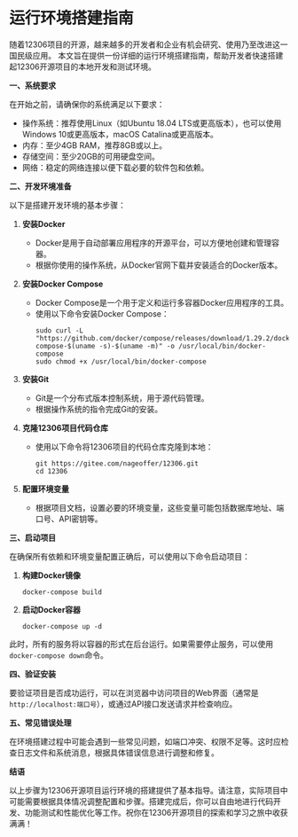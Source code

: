 # **运行环境搭建指南**

随着12306项目的开源，越来越多的开发者和企业有机会研究、使用乃至改进这一国民级应用。
本文旨在提供一份详细的运行环境搭建指南，帮助开发者快速搭建起12306开源项目的本地开发和测试环境。

**一、系统要求**

在开始之前，请确保你的系统满足以下要求：
- 操作系统：推荐使用Linux（如Ubuntu 18.04 LTS或更高版本），也可以使用Windows 10或更高版本，macOS Catalina或更高版本。
- 内存：至少4GB RAM，推荐8GB或以上。
- 存储空间：至少20GB的可用硬盘空间。
- 网络：稳定的网络连接以便下载必要的软件包和依赖。

**二、开发环境准备**

以下是搭建开发环境的基本步骤：

1. **安装Docker**
    - Docker是用于自动部署应用程序的开源平台，可以方便地创建和管理容器。
    - 根据你使用的操作系统，从Docker官网下载并安装适合的Docker版本。

2. **安装Docker Compose**
    - Docker Compose是一个用于定义和运行多容器Docker应用程序的工具。
    - 使用以下命令安装Docker Compose：
      ```
      sudo curl -L "https://github.com/docker/compose/releases/download/1.29.2/docker-compose-$(uname -s)-$(uname -m)" -o /usr/local/bin/docker-compose
      sudo chmod +x /usr/local/bin/docker-compose
      ```

3. **安装Git**
    - Git是一个分布式版本控制系统，用于源代码管理。
    - 根据操作系统的指令完成Git的安装。

4. **克隆12306项目代码仓库**
    - 使用以下命令将12306项目的代码仓库克隆到本地：
      ```
      git https://gitee.com/nageoffer/12306.git
      cd 12306
      ```

5. **配置环境变量**
    - 根据项目文档，设置必要的环境变量，这些变量可能包括数据库地址、端口号、API密钥等。

**三、启动项目**

在确保所有依赖和环境变量配置正确后，可以使用以下命令启动项目：

1. **构建Docker镜像**
   ```
   docker-compose build
   ```

2. **启动Docker容器**
   ```
   docker-compose up -d
   ```

此时，所有的服务将以容器的形式在后台运行。如果需要停止服务，可以使用`docker-compose down`命令。

**四、验证安装**

要验证项目是否成功运行，可以在浏览器中访问项目的Web界面（通常是`http://localhost:端口号`），或通过API接口发送请求并检查响应。

**五、常见错误处理**

在环境搭建过程中可能会遇到一些常见问题，如端口冲突、权限不足等。这时应检查日志文件和系统消息，根据具体错误信息进行调整和修复。

**结语**

以上步骤为12306开源项目运行环境的搭建提供了基本指导。请注意，实际项目中可能需要根据具体情况调整配置和步骤。搭建完成后，你可以自由地进行代码开发、功能测试和性能优化等工作。祝你在12306开源项目的探索和学习之旅中收获满满！
